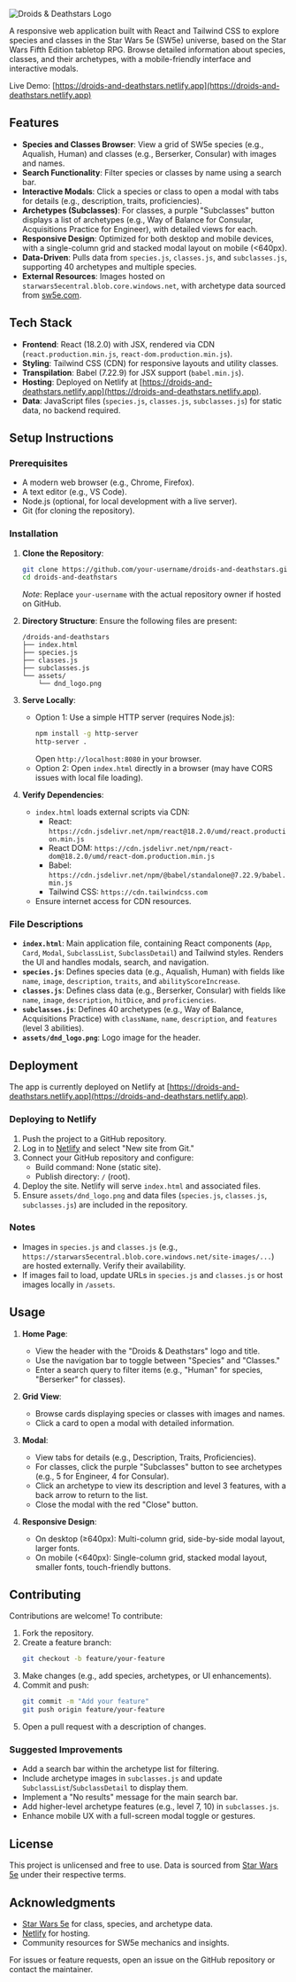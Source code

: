 ![Droids & Deathstars Logo](./assets/dnd_logo.png)

A responsive web application built with React and Tailwind CSS to explore species and classes in the Star Wars 5e (SW5e) universe, based on the Star Wars Fifth Edition tabletop RPG. Browse detailed information about species, classes, and their archetypes, with a mobile-friendly interface and interactive modals.

Live Demo: [https://droids-and-deathstars.netlify.app](https://droids-and-deathstars.netlify.app)

## Features

- **Species and Classes Browser**: View a grid of SW5e species (e.g., Aqualish, Human) and classes (e.g., Berserker, Consular) with images and names.
- **Search Functionality**: Filter species or classes by name using a search bar.
- **Interactive Modals**: Click a species or class to open a modal with tabs for details (e.g., description, traits, proficiencies).
- **Archetypes (Subclasses)**: For classes, a purple "Subclasses" button displays a list of archetypes (e.g., Way of Balance for Consular, Acquisitions Practice for Engineer), with detailed views for each.
- **Responsive Design**: Optimized for both desktop and mobile devices, with a single-column grid and stacked modal layout on mobile (<640px).
- **Data-Driven**: Pulls data from `species.js`, `classes.js`, and `subclasses.js`, supporting 40 archetypes and multiple species.
- **External Resources**: Images hosted on `starwars5ecentral.blob.core.windows.net`, with archetype data sourced from [sw5e.com](https://www.sw5e.com/characters/archetypes).

## Tech Stack

- **Frontend**: React (18.2.0) with JSX, rendered via CDN (`react.production.min.js`, `react-dom.production.min.js`).
- **Styling**: Tailwind CSS (CDN) for responsive layouts and utility classes.
- **Transpilation**: Babel (7.22.9) for JSX support (`babel.min.js`).
- **Hosting**: Deployed on Netlify at [https://droids-and-deathstars.netlify.app](https://droids-and-deathstars.netlify.app).
- **Data**: JavaScript files (`species.js`, `classes.js`, `subclasses.js`) for static data, no backend required.

## Setup Instructions

### Prerequisites
- A modern web browser (e.g., Chrome, Firefox).
- A text editor (e.g., VS Code).
- Node.js (optional, for local development with a live server).
- Git (for cloning the repository).

### Installation
1. **Clone the Repository**:
   ```bash
   git clone https://github.com/your-username/droids-and-deathstars.git
   cd droids-and-deathstars
   ```
   *Note*: Replace `your-username` with the actual repository owner if hosted on GitHub.

2. **Directory Structure**:
   Ensure the following files are present:
   ```
   /droids-and-deathstars
   ├── index.html
   ├── species.js
   ├── classes.js
   ├── subclasses.js
   └── assets/
       └── dnd_logo.png
   ```

3. **Serve Locally**:
   - Option 1: Use a simple HTTP server (requires Node.js):
     ```bash
     npm install -g http-server
     http-server .
     ```
     Open `http://localhost:8080` in your browser.
   - Option 2: Open `index.html` directly in a browser (may have CORS issues with local file loading).

4. **Verify Dependencies**:
   - `index.html` loads external scripts via CDN:
     - React: `https://cdn.jsdelivr.net/npm/react@18.2.0/umd/react.production.min.js`
     - React DOM: `https://cdn.jsdelivr.net/npm/react-dom@18.2.0/umd/react-dom.production.min.js`
     - Babel: `https://cdn.jsdelivr.net/npm/@babel/standalone@7.22.9/babel.min.js`
     - Tailwind CSS: `https://cdn.tailwindcss.com`
   - Ensure internet access for CDN resources.

### File Descriptions
- **`index.html`**: Main application file, containing React components (`App`, `Card`, `Modal`, `SubclassList`, `SubclassDetail`) and Tailwind styles. Renders the UI and handles modals, search, and navigation.
- **`species.js`**: Defines species data (e.g., Aqualish, Human) with fields like `name`, `image`, `description`, `traits`, and `abilityScoreIncrease`.
- **`classes.js`**: Defines class data (e.g., Berserker, Consular) with fields like `name`, `image`, `description`, `hitDice`, and `proficiencies`.
- **`subclasses.js`**: Defines 40 archetypes (e.g., Way of Balance, Acquisitions Practice) with `className`, `name`, `description`, and `features` (level 3 abilities).
- **`assets/dnd_logo.png`**: Logo image for the header.

## Deployment

The app is currently deployed on Netlify at [https://droids-and-deathstars.netlify.app](https://droids-and-deathstars.netlify.app).

### Deploying to Netlify
1. Push the project to a GitHub repository.
2. Log in to [Netlify](https://www.netlify.com) and select "New site from Git."
3. Connect your GitHub repository and configure:
   - Build command: None (static site).
   - Publish directory: `/` (root).
4. Deploy the site. Netlify will serve `index.html` and associated files.
5. Ensure `assets/dnd_logo.png` and data files (`species.js`, `classes.js`, `subclasses.js`) are included in the repository.

### Notes
- Images in `species.js` and `classes.js` (e.g., `https://starwars5ecentral.blob.core.windows.net/site-images/...`) are hosted externally. Verify their availability.
- If images fail to load, update URLs in `species.js` and `classes.js` or host images locally in `/assets`.

## Usage

1. **Home Page**:
   - View the header with the "Droids & Deathstars" logo and title.
   - Use the navigation bar to toggle between "Species" and "Classes."
   - Enter a search query to filter items (e.g., "Human" for species, "Berserker" for classes).

2. **Grid View**:
   - Browse cards displaying species or classes with images and names.
   - Click a card to open a modal with detailed information.

3. **Modal**:
   - View tabs for details (e.g., Description, Traits, Proficiencies).
   - For classes, click the purple "Subclasses" button to see archetypes (e.g., 5 for Engineer, 4 for Consular).
   - Click an archetype to view its description and level 3 features, with a back arrow to return to the list.
   - Close the modal with the red "Close" button.

4. **Responsive Design**:
   - On desktop (≥640px): Multi-column grid, side-by-side modal layout, larger fonts.
   - On mobile (<640px): Single-column grid, stacked modal layout, smaller fonts, touch-friendly buttons.

## Contributing

Contributions are welcome! To contribute:
1. Fork the repository.
2. Create a feature branch:
   ```bash
   git checkout -b feature/your-feature
   ```
3. Make changes (e.g., add species, archetypes, or UI enhancements).
4. Commit and push:
   ```bash
   git commit -m "Add your feature"
   git push origin feature/your-feature
   ```
5. Open a pull request with a description of changes.

### Suggested Improvements
- Add a search bar within the archetype list for filtering.
- Include archetype images in `subclasses.js` and update `SubclassList`/`SubclassDetail` to display them.
- Implement a "No results" message for the main search bar.
- Add higher-level archetype features (e.g., level 7, 10) in `subclasses.js`.
- Enhance mobile UX with a full-screen modal toggle or gestures.

## License

This project is unlicensed and free to use. Data is sourced from [Star Wars 5e](https://www.sw5e.com) under their respective terms.

## Acknowledgments

- [Star Wars 5e](https://www.sw5e.com) for class, species, and archetype data.
- [Netlify](https://www.netlify.com) for hosting.
- Community resources for SW5e mechanics and insights.

For issues or feature requests, open an issue on the GitHub repository or contact the maintainer.
